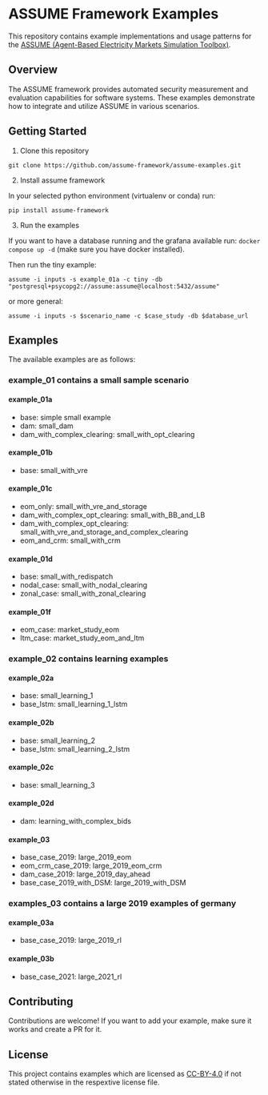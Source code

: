# ASSUME Framework Examples

This repository contains example implementations and usage patterns for the [ASSUME (Agent-Based Electricity Markets Simulation Toolbox)](https://github.com/assume-framework/assume).

## Overview

The ASSUME framework provides automated security measurement and evaluation capabilities for software systems. These examples demonstrate how to integrate and utilize ASSUME in various scenarios.

## Getting Started

1. Clone this repository

`git clone https://github.com/assume-framework/assume-examples.git`


2. Install assume framework

In your selected python environment (virtualenv or conda) run:

`pip install assume-framework`

3. Run the examples

If you want to have a database running and the grafana available run: `docker compose up -d` (make sure you have docker installed).

Then run the tiny example:

`assume -i inputs -s example_01a -c tiny -db "postgresql+psycopg2://assume:assume@localhost:5432/assume"`

or more general:

`assume -i inputs -s $scenario_name -c $case_study -db $database_url`

## Examples

The available examples are as follows:

### example_01 contains a small sample scenario

#### example_01a
* base: simple small example
* dam: small_dam
* dam_with_complex_clearing: small_with_opt_clearing

#### example_01b
* base: small_with_vre

#### example_01c
* eom_only: small_with_vre_and_storage
* dam_with_complex_opt_clearing: small_with_BB_and_LB
* dam_with_complex_opt_clearing: small_with_vre_and_storage_and_complex_clearing
* eom_and_crm: small_with_crm

#### example_01d
* base: small_with_redispatch
* nodal_case: small_with_nodal_clearing
* zonal_case: small_with_zonal_clearing

#### example_01f
* eom_case: market_study_eom
* ltm_case: market_study_eom_and_ltm

### example_02 contains learning examples

#### example_02a
* base: small_learning_1
* base_lstm: small_learning_1_lstm

#### example_02b
* base: small_learning_2
* base_lstm: small_learning_2_lstm

#### example_02c
* base: small_learning_3

#### example_02d
* dam: learning_with_complex_bids

#### example_03
* base_case_2019: large_2019_eom
* eom_crm_case_2019: large_2019_eom_crm
* dam_case_2019: large_2019_day_ahead
* base_case_2019_with_DSM: large_2019_with_DSM

### examples_03 contains a large 2019 examples of germany

#### example_03a
* base_case_2019: large_2019_rl

#### example_03b
* base_case_2021: large_2021_rl

## Contributing

Contributions are welcome! If you want to add your example, make sure it works and create a PR for it.

## License

This project contains examples which are licensed as [CC-BY-4.0](https://spdx.org/licenses/CC-BY-4.0.html) if not stated otherwise in the respextive license file.
